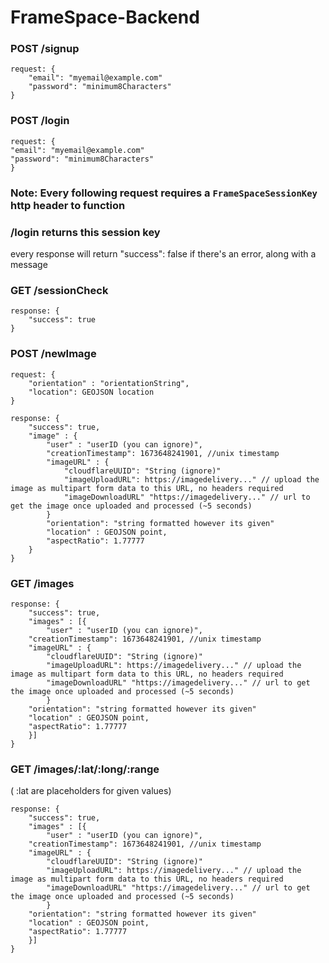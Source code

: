 # FrameSpace-Backend


### POST /signup
```
request: {
    "email": "myemail@example.com"
    "password": "minimum8Characters"
}
```

### POST /login
```
request: {
"email": "myemail@example.com"
"password": "minimum8Characters"
}
```

### Note: Every following request requires a `FrameSpaceSessionKey` http header to function
### /login  returns this session key

every response will return "success": false if there's an error,
along with a message

### GET /sessionCheck
```
response: {
    "success": true
}
```

### POST /newImage 
```
request: {
    "orientation" : "orientationString",
    "location": GEOJSON location
}
```
```
response: {
    "success": true,
    "image" : {
        "user" : "userID (you can ignore)",
        "creationTimestamp": 1673648241901, //unix timestamp
        "imageURL" : {
            "cloudflareUUID": "String (ignore)"
            "imageUploadURL": https://imagedelivery..." // upload the image as multipart form data to this URL, no headers required
            "imageDownloadURL" "https://imagedelivery..." // url to get the image once uploaded and processed (~5 seconds)
        }
        "orientation": "string formatted however its given"
        "location" : GEOJSON point,
        "aspectRatio": 1.77777
    }
}
```

### GET /images 
```
response: {
    "success": true,
    "images" : [{
        "user" : "userID (you can ignore)",
    "creationTimestamp": 1673648241901, //unix timestamp
    "imageURL" : {
        "cloudflareUUID": "String (ignore)"
        "imageUploadURL": https://imagedelivery..." // upload the image as multipart form data to this URL, no headers required
        "imageDownloadURL" "https://imagedelivery..." // url to get the image once uploaded and processed (~5 seconds)
        }
    "orientation": "string formatted however its given"
    "location" : GEOJSON point,
    "aspectRatio": 1.77777
    }]
}
```


### GET /images/:lat/:long/:range
( :lat are placeholders for given values)
```
response: {
    "success": true,
    "images" : [{
        "user" : "userID (you can ignore)",
    "creationTimestamp": 1673648241901, //unix timestamp
    "imageURL" : {
        "cloudflareUUID": "String (ignore)"
        "imageUploadURL": https://imagedelivery..." // upload the image as multipart form data to this URL, no headers required
        "imageDownloadURL" "https://imagedelivery..." // url to get the image once uploaded and processed (~5 seconds)
        }
    "orientation": "string formatted however its given"
    "location" : GEOJSON point,
    "aspectRatio": 1.77777
    }]
}
```

